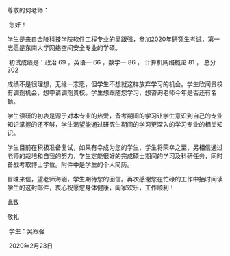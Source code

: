 尊敬的何老师：

​		您好！

​		学生是来自金陵科技学院软件工程专业的吴跟强，参加2020年研究生考试，第一志愿是东南大学网络空间安全专业的学硕。

​		初试成绩是：政治 69 ，英语一 66 ，数学一 86 ， 计算机网络概论 81 ， 总分 302

​		成绩不是很理想，无缘一志愿，但学生不想就这样放弃学习的机会。学生欣闻贵校有调剂机会，想申请调剂贵校。学生想跟随您学习，想咨询老师今年是否还有名额。

​		学生读研的初衷是源于对本专业的热爱，备考期间的学习让学生意识到自己的专业知识掌握的还不够，学生渴望能通过研究生期间的学习更深入的学习专业的相关知识。

学生目前在积极准备复试，如果有幸成为您的学生，学生将荣幸之至，另相信通过老师的栽培和自我的努力，学生定能很好的完成硕士期间的学习及科研任务，同时备战考取博士学位。附件中是学生的个人简历。

​		冒昧来信，望老师海涵，学生期待您的回信。再次感谢您在忙碌的工作中抽时间读学生的这封邮件，衷心祝愿您身体健康，阖家欢乐，工作顺利！

此致

敬礼

​																学生：吴跟强

​																2020年2月23日